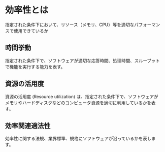 # 効率性とは

指定された条件下において、リソース（メモリ、CPU）等を適切なパフォーマンスで使用できているか

## 時間挙動
指定された条件下で、ソフトウェアが適切な応答時間、処理時間、スループットで機能を実行する能力を表す。

## 資源の活用度
資源の活用度 (Resource utilization) は、指定された条件下で、ソフトウェアがメモリやハードディスクなどのコンピュータ資源を適切に利用しているかを表す。

## 効率関連適法性
効率性に関する法規、業界標準、規格にソフトウェアが沿っているかを表します。
